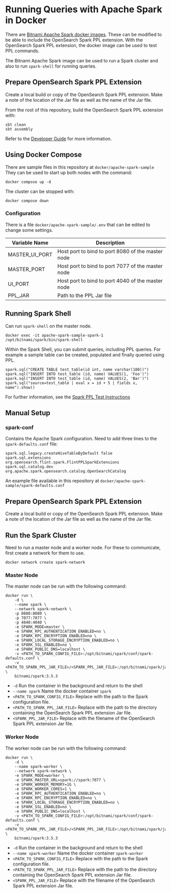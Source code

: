# Running Queries with Apache Spark in Docker

There are [Bitnami Apache Spark docker images](https://hub.docker.com/r/bitnami/spark). These
can be modified to be able to include the OpenSearch Spark PPL extension. With the OpenSearch
Spark PPL extension, the docker image can be used to test PPL commands.

The Bitnami Apache Spark image can be used to run a Spark cluster and also to run
`spark-shell` for running queries.

## Prepare OpenSearch Spark PPL Extension

Create a local build or copy of the OpenSearch Spark PPL extension. Make a note of the
location of the Jar file as well as the name of the Jar file.

From the root of this repository, build the OpenSearch Spark PPL extension with:

```
sbt clean
sbt assembly
```

Refer to the [Developer Guide](../../DEVELOPER_GUIDE.md) for more information.

## Using Docker Compose

There are sample files in this repository at `docker/apache-spark-sample` They can be used to
start up both nodes with the command:

```
docker compose up -d
```

The cluster can be stopped with:

```
docker compose down
```

### Configuration

There is a file `docker/apache-spark-sample/.env` that can be edited to change some settings.

| Variable Name  | Description                                       |
|----------------|---------------------------------------------------|
| MASTER_UI_PORT | Host port to bind to port 8080 of the master node |
| MASTER_PORT    | Host port to bind to port 7077 of the master node |
| UI_PORT        | Host port to bind to port 4040 of the master node |
| PPL_JAR        | Path to the PPL Jar file                          |

## Running Spark Shell

Can run `spark-shell` on the master node.

```
docker exec -it apache-spark-sample-spark-1 /opt/bitnami/spark/bin/spark-shell
```

Within the Spark Shell, you can submit queries, including PPL queries. For example a sample
table can be created, populated and finally queried using PPL.

```
spark.sql("CREATE TABLE test_table(id int, name varchar(100))")
spark.sql("INSERT INTO test_table (id, name) VALUES(1, 'Foo')")
spark.sql("INSERT INTO test_table (id, name) VALUES(2, 'Bar')")
spark.sql("source=test_table | eval x = id + 5 | fields x, name").show()
```

For further information, see the [Spark PPL Test Instructions](../ppl-lang/local-spark-ppl-test-instruction.md)

## Manual Setup

### spark-conf

Contains the Apache Spark configuration. Need to add three lines to the `spark-defaults.conf`
file:
```
spark.sql.legacy.createHiveTableByDefault false
spark.sql.extensions org.opensearch.flint.spark.FlintPPLSparkExtensions
spark.sql.catalog.dev org.apache.spark.opensearch.catalog.OpenSearchCatalog
```

An example file available in this repository at `docker/apache-spark-sample/spark-defaults.conf`

## Prepare OpenSearch Spark PPL Extension

Create a local build or copy of the OpenSearch Spark PPL extension. Make a note of the
location of the Jar file as well as the name of the Jar file.

## Run the Spark Cluster

Need to run a master node and a worker node. For these to communicate, first create a network
for them to use.

```
docker network create spark-network
```

### Master Node

The master node can be run with the following command:
```
docker run \
    -d \
    --name spark \
    --network spark-network \
    -p 8080:8080 \
    -p 7077:7077 \
    -p 4040:4040 \
    -e SPARK_MODE=master \
    -e SPARK_RPC_AUTHENTICATION_ENABLED=no \
    -e SPARK_RPC_ENCRYPTION_ENABLED=no \
    -e SPARK_LOCAL_STORAGE_ENCRYPTION_ENABLED=no \
    -e SPARK_SSL_ENABLED=no \
    -e SPARK_PUBLIC_DNS=localhost \
    -v <PATH_TO_SPARK_CONFIG_FILE>:/opt/bitnami/spark/conf/spark-defaults.conf \
    -v <PATH_TO_SPARK_PPL_JAR_FILE>/<SPARK_PPL_JAR_FILE>:/opt/bitnami/spark/jars/<SPARK_PPL_JAR_FILE> \
    bitnami/spark:3.5.3
```

* `-d`
   Run the container in the background and return to the shell
* `--name spark`
   Name the docker container `spark`
* `<PATH_TO_SPARK_CONFIG_FILE>`
   Replace with the path to the Spark configuration file.
* `<PATH_TO_SPARK_PPL_JAR_FILE>`
   Replace with the path to the directory containing the OpenSearch Spark PPL extension
   Jar file.
* `<SPARK_PPL_JAR_FILE>`
   Replace with the filename of the OpenSearch Spark PPL extension Jar file.

### Worker Node

The worker node can be run with the following command:
```
docker run \
    -d \
    --name spark-worker \
    --network spark-network \
    -e SPARK_MODE=worker \
    -e SPARK_MASTER_URL=spark://spark:7077 \
    -e SPARK_WORKER_MEMORY=1G \
    -e SPARK_WORKER_CORES=1 \
    -e SPARK_RPC_AUTHENTICATION_ENABLED=no \
    -e SPARK_RPC_ENCRYPTION_ENABLED=no \
    -e SPARK_LOCAL_STORAGE_ENCRYPTION_ENABLED=no \
    -e SPARK_SSL_ENABLED=no \
    -e SPARK_PUBLIC_DNS=localhost \
    -v <PATH_TO_SPARK_CONFIG_FILE>:/opt/bitnami/spark/conf/spark-defaults.conf \
    -v <PATH_TO_SPARK_PPL_JAR_FILE>/<SPARK_PPL_JAR_FILE>:/opt/bitnami/spark/jars/<SPARK_PPL_JAR_FILE> \
    bitnami/spark:3.5.3
```

* `-d`
  Run the container in the background and return to the shell
* `--name spark-worker`
  Name the docker container `spark-worker`
* `<PATH_TO_SPARK_CONFIG_FILE>`
  Replace with the path to the Spark configuration file.
* `<PATH_TO_SPARK_PPL_JAR_FILE>`
  Replace with the path to the directory containing the OpenSearch Spark PPL extension
  Jar file.
* `<SPARK_PPL_JAR_FILE>`
  Replace with the filename of the OpenSearch Spark PPL extension Jar file.
